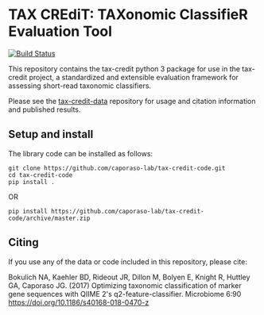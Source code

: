 # TAX CREdiT: TAXonomic ClassifieR Evaluation Tool

[![Build Status](https://travis-ci.org/caporaso-lab/tax-credit-code.svg?branch=master)](https://travis-ci.org/caporaso-lab/tax-credit-code)

This repository contains the tax-credit python 3 package for use in the tax-credit project, a standardized and extensible evaluation framework for assessing short-read taxonomic classifiers.

Please see the [tax-credit-data](https://github.com/caporaso-lab/tax-credit-data) repository for usage and citation information and published results.

Setup and install
-----------------
The library code can be installed as follows:

```
git clone https://github.com/caporaso-lab/tax-credit-code.git
cd tax-credit-code
pip install .
```

OR

```
pip install https://github.com/caporaso-lab/tax-credit-code/archive/master.zip
```

Citing
------

If you use any of the data or code included in this repository, please cite:

Bokulich NA, Kaehler BD, Rideout JR, Dillon M, Bolyen E, Knight R, Huttley GA, Caporaso JG. (2017) Optimizing taxonomic classification of marker gene sequences with QIIME 2's q2-feature-classifier. Microbiome 6:90 https://doi.org/10.1186/s40168-018-0470-z
